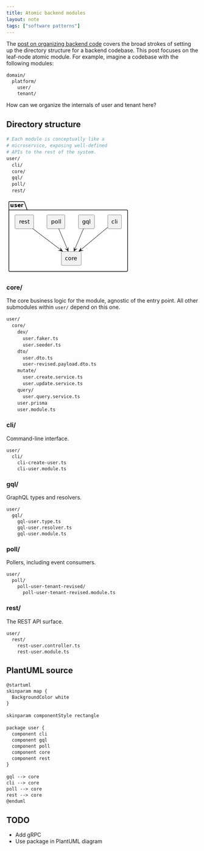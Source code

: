 ```yaml
---
title: Atomic backend modules
layout: note
tags: ["software patterns"]
---
```


The [post on organizing backend code](/posts/organizing-backend-code.html) covers the broad strokes of setting up the directory structure for a backend codebase. This post focuses on the leaf-node atomic module. For example, imagine a codebase with the following modules:

```
domain/
  platform/
    user/
    tenant/
```

How can we organize the internals of user and tenant here?

## Directory structure

```sh
# Each module is conceptually like a
# microservice, exposing well-defined
# APIs to the rest of the system.
user/
  cli/
  core/
  gql/
  poll/
  rest/
```

![Atomic Backend Module Diagram](/images/posts/atomic-backend-module.png)

### core/

The core business logic for the module, agnostic of the entry point. All other submodules within `user/` depend on this one.

```sh
user/
  core/
    dev/
      user.faker.ts
      user.seeder.ts
    dto/
      user.dto.ts
      user-revised.payload.dto.ts
    mutate/
      user.create.service.ts
      user.update.service.ts
    query/
      user.query.service.ts
    user.prisma
    user.module.ts
```

### cli/

Command-line interface.

```
user/
  cli/
    cli-create-user.ts
    cli-user.module.ts
```

### gql/

GraphQL types and resolvers.

```
user/
  gql/
    gql-user.type.ts
    gql-user.resolver.ts
    gql-user.module.ts
```

### poll/

Pollers, including event consumers.

```
user/
  poll/
    poll-user-tenant-revised/
      poll-user-tenant-revised.module.ts
```

### rest/

The REST API surface.

```
user/
  rest/
    rest-user.controller.ts
    rest-user.module.ts
```

## PlantUML source

```plantuml
@startuml
skinparam map {
  BackgroundColor white
}

skinparam componentStyle rectangle

package user {
  component cli
  component gql
  component poll
  component core
  component rest
}

gql --> core
cli --> core
poll --> core
rest --> core
@enduml
```

## TODO

- Add gRPC
- Use package in PlantUML diagram
